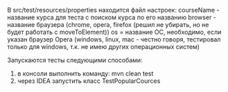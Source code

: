 В src/test/resources/properties находится файл настроек:
   courseName - название курса для теста с поиском курса по его названию
   browser - название браузера (chrome, opera, firefox (решил не убирать, но не будет работать с moveToElement))
   os = название ОС, необходимо, если указан браузер Opera (windows, linux, mac - честно говоря, тестировал только для windows, т.к. не имею других операционных систем)

Запускаются тесты следующими способами:
1) в консоли выполнить команду: mvn clean test
2) через IDEA запустить класс TestPopularCources
